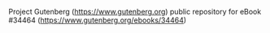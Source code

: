 Project Gutenberg (https://www.gutenberg.org) public repository for eBook #34464 (https://www.gutenberg.org/ebooks/34464)
